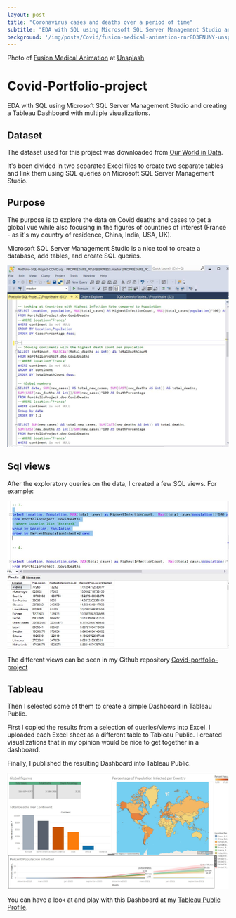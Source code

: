 ```yaml
---
layout: post
title: "Coronavirus cases and deaths over a period of time"
subtitle: "EDA with SQL using Microsoft SQL Server Management Studio and Data Visualization with Tableau Public"
background: '/img/posts/Covid/fusion-medical-animation-rnr8D3FNUNY-unsplash.jpg'
---
```

Photo of <a href="https://unsplash.com/@fusion_medical_animation?utm_source=unsplash&utm_medium=referral&utm_content=creditCopyText">Fusion Medical Animation</a> at <a href="https://unsplash.com/fr/photos/rnr8D3FNUNY?utm_source=unsplash&utm_medium=referral&utm_content=creditCopyText">Unsplash</a>

# Covid-Portfolio-project
EDA with SQL using Microsoft SQL Server Management Studio and creating a Tableau Dashboard with multiple visualizations.

## Dataset

The dataset used for this project was downloaded from <a href="https://ourworldindata.org/covid-deathst">Our World in Data</a>.

It's been divided in two separated Excel files to create two separate tables and link them using SQL queries on Microsoft SQL Server Management Studio.


## Purpose

The purpose is to explore the data on Covid deaths and cases to get a global vue while also focusing in the figures of countries of interest (France - as it's my country of residence, China, India, USA, UK).

Microsoft SQL Server Management Studio is a nice tool to create a database, add tables, and create SQL queries.

![jpg](\img\posts\Covid\ssms-EDA-queries.JPG)

## Sql views

After the exploratory queries on the data, I created a few SQL views. For example:

![jpg](\img\posts\Covid\ssms-EDA-view.JPG)

The different views can be seen in my Github repository <a href="https://github.com/Pitxunet/Covid-Portfolio-project/blob/main/Portfolio-SQL-Project-COVID.sql">Covid-portfolio-project</a>

## Tableau

Then I selected some of them to create a simple Dashboard in Tableau Public.

First I copied the results from a selection of queries/views into Excel. I uploaded each Excel sheet as a different table to Tableau Public. I created visualizations that in my opinion would be nice to get together in a dashboard.

Finally, I published the resulting Dashboard into Tableau Public.

![jpg](\img\posts\Covid\Tableau-Covid.JPG)

You can have a look at and play with this Dashboard at my <a href="https://public.tableau.com/app/profile/estitxu.larralde.erasun/viz/CovidDashboard_16720892806330/Dashboard1">Tableau Public Profile</a>.

